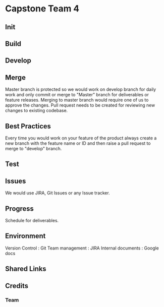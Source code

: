 # Capstone Team 4

## Init

## Build

## Develop

## Merge

Master branch is protected so we would work on develop branch for daily work and only commit or merge to "Master" branch for deliverables or feature releases.
Merging to master branch would require one of us to approve the changes.
Pull request needs to be created for reviewing new changes to existing codebase.

## Best Practices

Every time you would work on your feature of the product always create a new branch with the feature name or ID and then raise a pull request to merge to "develop" branch.

## Test

## Issues

We would use JIRA, Git Issues or any Issue tracker.

## Progress

Schedule for deliverables.

## Environment

Version Control : Git
Team management : JIRA
Internal documents : Google docs

## Shared Links

## Credits

### Team
